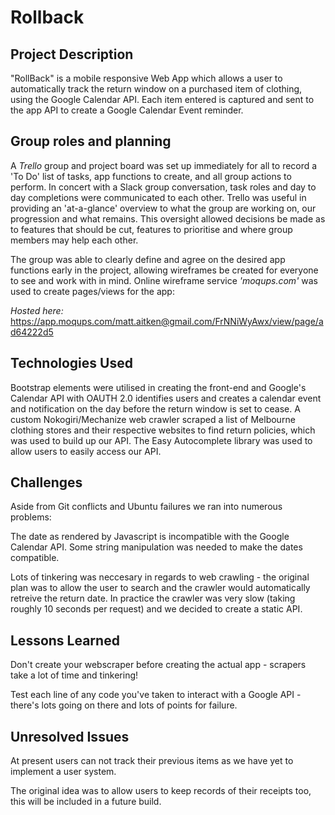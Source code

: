 # Rollback


## Project Description

"RollBack" is a mobile responsive Web App which allows a user to automatically track the return window on a purchased item of clothing, using the Google Calendar API. Each item entered is captured and sent to the app API to create a Google Calendar Event reminder.

## Group roles and planning

A _Trello_ group and project board was set up immediately for all to record a 'To Do' list of tasks, app functions to create, and all group actions to perform.
In concert with a Slack group conversation, task roles and day to day completions were communicated to each other. 
Trello was useful in providing an 'at-a-glance' overview to what the group are working on, our progression and what remains. This oversight allowed decisions be made as to features that should be cut, features to prioritise and where group members may help each other. 


The group was able to clearly define and agree on the desired app functions early in the project, allowing wireframes be created for everyone to see and work with in mind. 
Online wireframe service _'moqups.com'_ was used to create pages/views for the app:

_Hosted here:_
https://app.moqups.com/matt.aitken@gmail.com/FrNNiWyAwx/view/page/ad64222d5

## Technologies Used

Bootstrap elements were utilised in creating the front-end and Google's Calendar API with OAUTH 2.0 identifies users and creates a calendar event and notification on the day before the return window is set to cease. 
A custom Nokogiri/Mechanize web crawler scraped a list of Melbourne clothing stores and their respective websites to find return policies, which was used to build up our API. The Easy Autocomplete library was used to allow users to easily access our API.

## Challenges

Aside from Git conflicts and Ubuntu failures we ran into numerous problems:

The date as rendered by Javascript is incompatible with the Google Calendar API. Some string manipulation was needed to make the dates compatible.

Lots of tinkering was neccesary in regards to web crawling - the original plan was to allow the user to search and the crawler would  automatically retreive the return date. In practice the crawler was very slow (taking roughly 10 seconds per request) and we decided to create a static API.


## Lessons Learned

Don't create your webscraper before creating the actual app - scrapers take a lot of time and tinkering!

Test each line of any code you've taken to interact with a Google API - there's lots going on there and lots of points for failure.

## Unresolved Issues

At present users can not track their previous items as we have yet to implement a user system.

The original idea was to allow users to keep records of their receipts too, this will be included in a future build.
